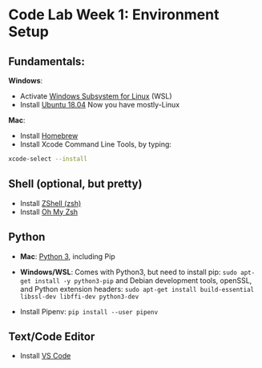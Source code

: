 # Code Lab Week 1: Environment Setup

## Fundamentals:

**Windows**:
* Activate [Windows Subsystem for Linux](https://docs.microsoft.com/en-us/windows/wsl/install-win10) (WSL)
* Install [Ubuntu 18.04](https://aka.ms/wsl-ubuntu-1804)
Now you have mostly-Linux

**Mac**:
* Install [Homebrew](https://brew.sh/)
* Install Xcode Command Line Tools, by typing:
```sh
xcode-select --install
```

## Shell (optional, but pretty)
* Install [ZShell (zsh)](https://github.com/robbyrussell/oh-my-zsh/wiki/Installing-ZSH)
* Install [Oh My Zsh](https://github.com/robbyrussell/oh-my-zsh)

## Python
* **Mac**: [Python 3](https://docs.python-guide.org/starting/install3/osx/), including Pip
* **Windows/WSL**: Comes with Python3, but need to install pip: `sudo apt-get install -y python3-pip` and Debian development tools, openSSL, and Python extension headers: `sudo apt-get install build-essential libssl-dev libffi-dev python3-dev`

* Install Pipenv: `pip install --user pipenv`

## Text/Code Editor
* Install [VS Code](https://code.visualstudio.com/)
